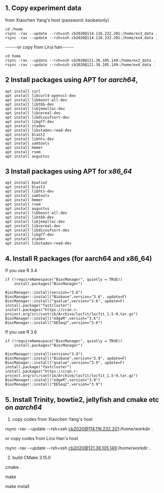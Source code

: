 ## 1. Copy experiment data

from Xiaochen Yang's host (password: kaobeionly)

```
cd /home
rsync -rav --update --rsh=ssh cb2020@114.116.232.201:/home/ex3_data .
rsync -rav --update --rsh=ssh cb2020@114.116.232.201:/home/ex4_data .
```

------or copy from Lirui han------

```
cd home
rsync -rav --update --rsh=ssh cb2020@121.36.105.149:/home/ex3_data .
rsync -rav --update --rsh=ssh cb2020@121.36.105.149:/home/ex4_data .
```

## 2 Install packages using APT for ***aarch64***, 

```
apt install curl
apt install libcurl4-openssl-dev
apt install libboost-all-dev
apt install libtbb-dev
apt install libjemalloc-dev
apt install libcereal-dev
apt install libdivsufsort-dev
apt install libgff-dev
apt install staden
apt install libstaden-read-dev
apt install blast2
apt install libhts-dev
apt install samtools
apt install hmmer
apt install rsem
apt install augustus
```

## 3  Install packages using APT for ***x86_64***

```
apt install bowtie2
apt install blast2
apt install libhts-dev
apt install samtools
apt install hmmer
apt install rsem
apt install augustus
apt install libboost-all-dev
apt install libtbb-dev
apt install libjemalloc-dev
apt install libcereal-dev
apt install libdivsufsort-dev
apt install libgff-dev
apt install staden
apt install libstaden-read-dev
```

## 4. Install R packages (for aarch64 and x86_64)

If you use R 3.4
```
if (!requireNamespace("BiocManager", quietly = TRUE))
    install.packages("BiocManager")

BiocManager::install(version="3.6")
BiocManager::install("Biobase",version="3.6", update=F)
BiocManager::install("qvalue",version="3.6", update=F)
install.package("fastcluster")
install.packages("https://cran.r-project.org/src/contrib/Archive/locfit/locfit_1.5-9.tar.gz")
BiocManager::install("edgeR",version="3.6")
BiocManager::install("DESeq2",version="3.6")
```

If you use R 3.6


```
if (!requireNamespace("BiocManager", quietly = TRUE))
    install.packages("BiocManager")

BiocManager::install(version="3.9")
BiocManager::install("Biobase",version="3.9", update=F)
BiocManager::install("qvalue",version="3.9", update=F)
install.package("fastcluster")
install.packages("https://cran.r-project.org/src/contrib/Archive/locfit/locfit_1.5-9.tar.gz")
BiocManager::install("edgeR",version="3.9")
BiocManager::install("DESeq2",version="3.9")
```

## 5. Install Trinity, bowtie2, jellyfish and cmake etc on ***aarch64***

1) copy codes from Xiaochen Yang's host

rsync -rav --update --rsh=ssh cb2020@114.116.232.201:/home/workdir .

or copy codes from Lirui Han's host 

rsync -rav --update --rsh=ssh cb2020@121.36.105.149:/home/workdir .

2) build CMake 3.15.0

cmake .

make 

make install
